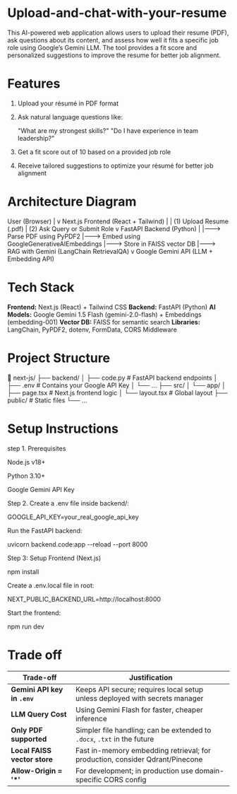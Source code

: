 # Upload-and-chat-with-your-resume
This AI-powered web application allows users to upload their resume (PDF), ask questions about its content, and assess how well it fits a specific job role using Google’s Gemini LLM. The tool provides a fit score and personalized suggestions to improve the resume for better job alignment.

# Features
  1. Upload your résumé in PDF format
  2. Ask natural language questions like:
  
      "What are my strongest skills?"
      "Do I have experience in team leadership?"
      
  3. Get a fit score out of 10 based on a provided job role
  4. Receive tailored suggestions to optimize your résumé for better job alignment

# Architecture Diagram

User (Browser)
     |
     v
Next.js Frontend (React + Tailwind)
     |
     | (1) Upload Resume (.pdf)
     | (2) Ask Query or Submit Role
     v
FastAPI Backend (Python)
     |
     |---> Parse PDF using PyPDF2
     |---> Embed using GoogleGenerativeAIEmbeddings
     |---> Store in FAISS vector DB
     |---> RAG with Gemini (LangChain RetrievalQA)
     v
Google Gemini API (LLM + Embedding API)

# Tech Stack

  **Frontend:** Next.js (React) + Tailwind CSS
  **Backend:** FastAPI (Python)
  **AI Models:** Google Gemini 1.5 Flash (gemini-2.0-flash) + Embeddings (embedding-001)
  **Vector DB:** FAISS for semantic search
  **Libraries:** LangChain, PyPDF2, dotenv, FormData, CORS Middleware

# Project Structure 

📁 next-js/
├── backend/
│   ├── code.py            # FastAPI backend endpoints
│   ├── .env               # Contains your Google API Key
│   └── ...
├── src/
│   └── app/
│       ├── page.tsx       # Next.js frontend logic
│       └── layout.tsx     # Global layout
├── public/                # Static files
└── ...

# Setup Instructions

step 1. Prerequisites
 
Node.js v18+

Python 3.10+

Google Gemini API Key

Step 2. 
Create a .env file inside backend/:

GOOGLE_API_KEY=your_real_google_api_key
   
Run the FastAPI backend:

uvicorn backend.code:app --reload --port 8000

Step 3:
Setup Frontend (Next.js)

npm install

Create a .env.local file in root:

NEXT_PUBLIC_BACKEND_URL=http://localhost:8000

Start the frontend:

npm run dev

# Trade off

| Trade-off                     | Justification                                                                |
| ------------------------------| ---------------------------------------------------------------------------- |
|  **Gemini API key in `.env`** | Keeps API secure; requires local setup unless deployed with secrets manager  |
|  **LLM Query Cost**           | Using Gemini Flash for faster, cheaper inference                             |
|  **Only PDF supported**       | Simpler file handling; can be extended to `.docx`, `.txt` in the future      |
|  **Local FAISS vector store** | Fast in-memory embedding retrieval; for production, consider Qdrant/Pinecone |
|  **Allow-Origin = '\*'**      | For development; in production use domain-specific CORS config               |

